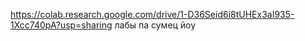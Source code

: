 https://colab.research.google.com/drive/1-D36Seid6i8tUHEx3aI935-1Xcc740pA?usp=sharing
лабы па сумец йоу
